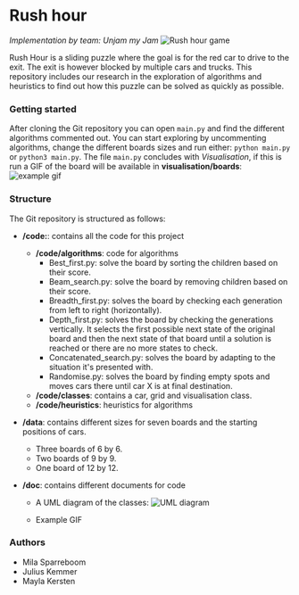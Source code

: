 # Rush hour 
<i>Implementation by team: Unjam my Jam</i>
![Rush hour game](https://toyzoona.net/2955-medium_default/rush-hour-logic-game.jpg)

Rush Hour is a sliding puzzle where the goal is for the red car to drive to the exit. The exit is however blocked by multiple cars and trucks. 
This repository includes our research in the exploration of algorithms and heuristics to find out how this puzzle can be solved as quickly as possible.

### Getting started
After cloning the Git repository you can open ```main.py``` and find the different algorithms commented out. You can start exploring by uncommenting algorithms, change the different boards sizes and run either:
```python main.py``` or ```python3 main.py```.
The file ```main.py``` concludes with *Visualisation*, if this is run a GIF of the board will be available in **visualisation/boards**:
![example gif](doc/ex_depth.gif)

### Structure
The Git repository is structured as follows:
* **/code:**: contains all the code for this project
    *  **/code/algorithms**: code for algorithms
        * Best_first.py: solve the board by sorting the children based on their score.
        * Beam_search.py: solve the board by removing children based on their score.
        * Breadth_first.py: solves the board by checking each generation from left to right (horizontally).
        * Depth_first.py: solves the board by checking the generations vertically. It selects the first possible next state of the original board and then the next state of that board until a solution is reached or there are no more states to check. 
        * Concatenated_search.py: solves the board by adapting to the situation it's presented with.
        * Randomise.py: solves the board by finding empty spots and moves cars there until car X is at final destination.
    * **/code/classes**: contains a car, grid and visualisation class.
    * **/code/heuristics**: heuristics for algorithms

* **/data**: contains different sizes for seven boards and the starting positions of cars.
    * Three boards of 6 by 6.
    * Two boards of 9 by 9.
    * One board of 12 by 12.

* **/doc**: contains different documents for code
    * A UML diagram of the classes:
    ![UML diagram](/UML_diagram.png )

    * Example GIF

### Authors
* Mila Sparreboom
* Julius Kemmer
* Mayla Kersten